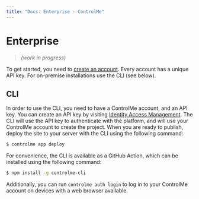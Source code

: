 ```yaml
---
title: "Docs: Enterprise - ControlMe"
---
```


# Enterprise

> _(work in progress)_

To get started, you need to [create an account](https://controlme.app/#signup). Every account has a unique API key.
For on-premise installations use the CLI (see below).

## CLI
In order to use the CLI, you need to have a ControlMe account, and an API key. You can create an API key by visiting [Identity Access Management](https://controlme.app/editor/iam).
The CLI will use the API key to authenticate with the platform, and will use your ControlMe account to create the project. When you are ready to publish, deploy the site to your server with the CLI using the following command:

```bash
$ controlme app deploy
```

For convenience, the CLI is available as a GitHub Action, which can be installed using the following command:
```bash
$ npm install -g controlme-cli
```
Additionally, you can run `controlme auth login` to log in to your ControlMe account on devices with a web browser available.
